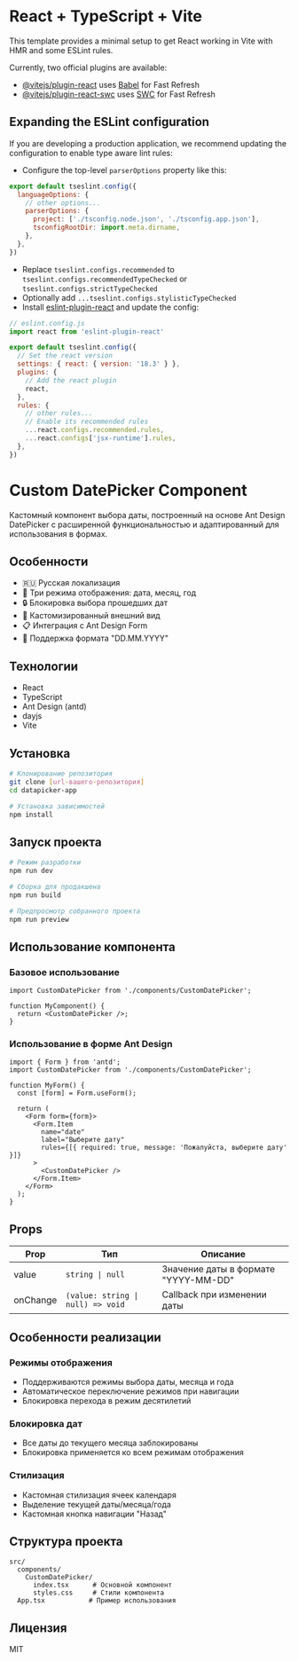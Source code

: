 # React + TypeScript + Vite

This template provides a minimal setup to get React working in Vite with HMR and some ESLint rules.

Currently, two official plugins are available:

- [@vitejs/plugin-react](https://github.com/vitejs/vite-plugin-react/blob/main/packages/plugin-react/README.md) uses [Babel](https://babeljs.io/) for Fast Refresh
- [@vitejs/plugin-react-swc](https://github.com/vitejs/vite-plugin-react-swc) uses [SWC](https://swc.rs/) for Fast Refresh

## Expanding the ESLint configuration

If you are developing a production application, we recommend updating the configuration to enable type aware lint rules:

- Configure the top-level `parserOptions` property like this:

```js
export default tseslint.config({
  languageOptions: {
    // other options...
    parserOptions: {
      project: ['./tsconfig.node.json', './tsconfig.app.json'],
      tsconfigRootDir: import.meta.dirname,
    },
  },
})
```

- Replace `tseslint.configs.recommended` to `tseslint.configs.recommendedTypeChecked` or `tseslint.configs.strictTypeChecked`
- Optionally add `...tseslint.configs.stylisticTypeChecked`
- Install [eslint-plugin-react](https://github.com/jsx-eslint/eslint-plugin-react) and update the config:

```js
// eslint.config.js
import react from 'eslint-plugin-react'

export default tseslint.config({
  // Set the react version
  settings: { react: { version: '18.3' } },
  plugins: {
    // Add the react plugin
    react,
  },
  rules: {
    // other rules...
    // Enable its recommended rules
    ...react.configs.recommended.rules,
    ...react.configs['jsx-runtime'].rules,
  },
})
```

# Custom DatePicker Component

Кастомный компонент выбора даты, построенный на основе Ant Design DatePicker с расширенной функциональностью и адаптированный для использования в формах.

## Особенности

- 🇷🇺 Русская локализация
- 📅 Три режима отображения: дата, месяц, год
- 🔒 Блокировка выбора прошедших дат
- 🎨 Кастомизированный внешний вид
- 📋 Интеграция с Ant Design Form
- 🔄 Поддержка формата "DD.MM.YYYY"

## Технологии

- React
- TypeScript
- Ant Design (antd)
- dayjs
- Vite

## Установка

```bash
# Клонирование репозитория
git clone [url-вашего-репозитория]
cd datapicker-app

# Установка зависимостей
npm install
```

## Запуск проекта

```bash
# Режим разработки
npm run dev

# Сборка для продакшена
npm run build

# Предпросмотр собранного проекта
npm run preview
```

## Использование компонента

### Базовое использование

```tsx
import CustomDatePicker from './components/CustomDatePicker';

function MyComponent() {
  return <CustomDatePicker />;
}
```

### Использование в форме Ant Design

```tsx
import { Form } from 'antd';
import CustomDatePicker from './components/CustomDatePicker';

function MyForm() {
  const [form] = Form.useForm();

  return (
    <Form form={form}>
      <Form.Item
        name="date"
        label="Выберите дату"
        rules={[{ required: true, message: 'Пожалуйста, выберите дату' }]}
      >
        <CustomDatePicker />
      </Form.Item>
    </Form>
  );
}
```

## Props

| Prop | Тип | Описание |
|------|-----|----------|
| value | `string \| null` | Значение даты в формате "YYYY-MM-DD" |
| onChange | `(value: string \| null) => void` | Callback при изменении даты |

## Особенности реализации

### Режимы отображения
- Поддерживаются режимы выбора даты, месяца и года
- Автоматическое переключение режимов при навигации
- Блокировка перехода в режим десятилетий

### Блокировка дат
- Все даты до текущего месяца заблокированы
- Блокировка применяется ко всем режимам отображения

### Стилизация
- Кастомная стилизация ячеек календаря
- Выделение текущей даты/месяца/года
- Кастомная кнопка навигации "Назад"

## Структура проекта

```
src/
  components/
    CustomDatePicker/
      index.tsx      # Основной компонент
      styles.css     # Стили компонента
  App.tsx           # Пример использования
```

## Лицензия

MIT
